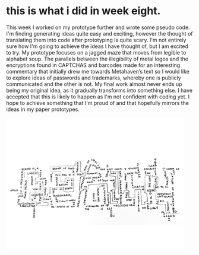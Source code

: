 # this is what i did in week eight. 
This week I worked on my prototype further and wrote some pseudo code. I'm finding generating ideas quite easy and exciting, however the thought of translating them into code after prototyping is quite scary. I'm not entirely sure how I'm going to achieve the ideas I have thought of, but I am excited to try. My prototype focuses on a jagged maze that moves from legible to alphabet soup. The parallels between the illegibility of metal logos and the encryptions found in CAPTCHAS and barcodes made for an interesting commentary that initially drew me towards Metahaven’s text so I would like to explore ideas of passwords and trademarks, whereby one is publicly communicated and the other is not. My final work almost never ends up being my original idea, as it gradually transforms into something else. I have accepted that this is likely to happen as I'm not confident with coding yet. I hope to achieve something that I'm proud of and that hopefully mirrors the ideas in my paper prototypes.

![](MAZE.gif)
